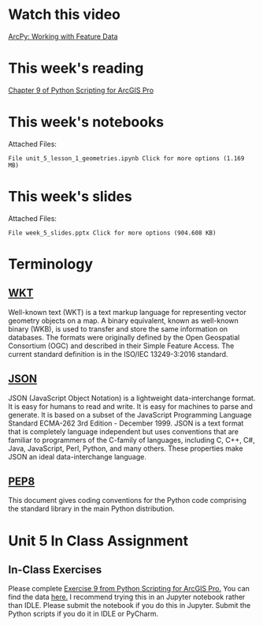 # Watch this video

[ArcPy: Working with Feature Data](https://www.youtube.com/watch?v=AtRfmQ5MlKo)

# This week's reading

[Chapter 9 of Python Scripting for ArcGIS Pro](https://esripress.esri.com/display/index.cfm?fuseaction=display&websiteID=384&moduleID=12)

# This week's notebooks
Attached Files:

    File unit_5_lesson_1_geometries.ipynb Click for more options (1.169 MB) 

# This week's slides
Attached Files:

    File week_5_slides.pptx Click for more options (904.608 KB) 

# Terminology
## [WKT](https://en.wikipedia.org/wiki/Well-known_text_representation_of_geometry)
Well-known text (WKT) is a text markup language for representing vector 
geometry objects on a map. A binary equivalent, known as well-known binary (WKB), 
is used to transfer and store the same information on databases. 
The formats were originally defined by the Open Geospatial Consortium (OGC) and 
described in their Simple Feature Access. The current standard definition is 
in the ISO/IEC 13249-3:2016 standard.

## [JSON](https://www.json.org/json-en.html)
JSON (JavaScript Object Notation) is a lightweight data-interchange format. 
It is easy for humans to read and write. It is easy for machines to parse and generate. 
It is based on a subset of the JavaScript Programming Language 
Standard ECMA-262 3rd Edition - December 1999. JSON is a text format that 
is completely language independent but uses conventions that are familiar 
to programmers of the C-family of languages, including C, C++, C#, Java, JavaScript, 
Perl, Python, and many others. These properties make JSON an ideal 
data-interchange language.

## [PEP8](https://www.python.org/dev/peps/pep-0008/)
This document gives coding conventions for the Python code comprising 
the standard library in the main Python distribution.

# Unit 5 In Class Assignment
## In-Class Exercises

Please complete [Exercise 9 from Python Scripting for ArcGIS Pro.](https://learngis.maps.arcgis.com/home/item.html?id=f8e466f8f2c2481f9a3c820ccfc1c35f) 
You can find the data [here.](https://learngis.maps.arcgis.com/home/item.html?id=ce6ad466cd064a7099ee65de7bba3a49) I recommend trying this in an Jupyter notebook 
rather than IDLE. Please submit the notebook if you do this in Jupyter. 
Submit the Python scripts if you do it in IDLE or PyCharm.

